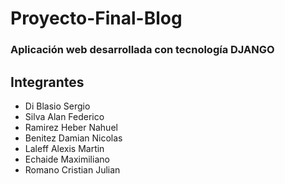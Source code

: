 # Proyecto-Final-Blog
### Aplicación web desarrollada con tecnología DJANGO


## Integrantes

- Di Blasio Sergio
- Silva Alan Federico
- Ramirez Heber Nahuel
- Benitez Damian Nicolas
- Laleff Alexis Martin
- Echaide Maximiliano
- Romano Cristian Julian
